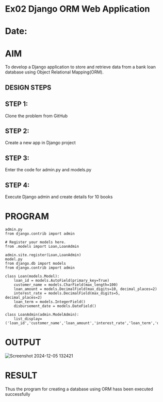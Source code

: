 # Ex02 Django ORM Web Application
# Date:
# AIM
To develop a Django application to store and retrieve data from a bank loan database using Object Relational Mapping(ORM).


## DESIGN STEPS
## STEP 1:
Clone the problem from GitHub

## STEP 2:
Create a new app in Django project

## STEP 3:
Enter the code for admin.py and models.py

## STEP 4:
Execute Django admin and create details for 10 books

# PROGRAM
```
admin.py
from django.contrib import admin

# Register your models here.
from .models import Loan,LoanAdmin

admin.site.register(Loan,LoanAdmin)
model.py
from django.db import models
from django.contrib import admin

class Loan(models.Model):
    loan_id = models.AutoField(primary_key=True)
    customer_name = models.CharField(max_length=100)
    loan_amount = models.DecimalField(max_digits=10, decimal_places=2)
    interest_rate = models.DecimalField(max_digits=5, decimal_places=2)
    loan_term = models.IntegerField()
    disbursement_date = models.DateField()

class LoanAdmin(admin.ModelAdmin):
    list_display=('loan_id','customer_name','loan_amount','interest_rate','loan_term','disbursement_date')
```

# OUTPUT
![Screenshot 2024-12-05 132421](https://github.com/user-attachments/assets/a26e5f43-e3b5-496b-aa78-83584e086680)



# RESULT
Thus the program for creating a database using ORM hass been executed successfully
